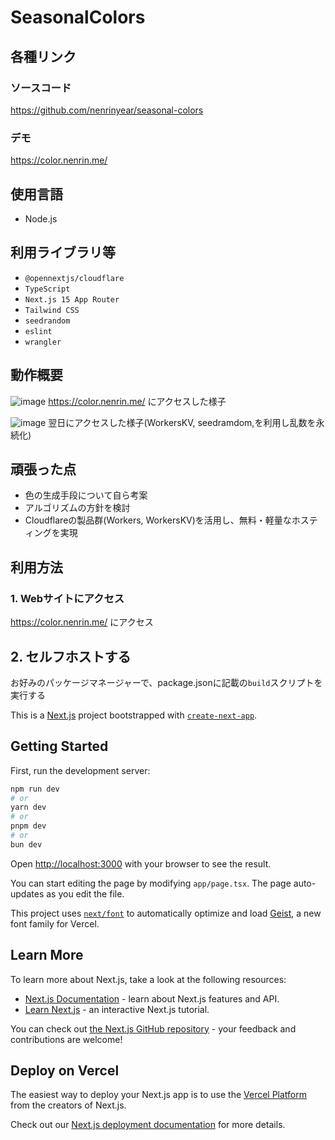 # SeasonalColors

## 各種リンク
### ソースコード

https://github.com/nenrinyear/seasonal-colors

### デモ
https://color.nenrin.me/

## 使用言語
- Node.js

## 利用ライブラリ等
- `@opennextjs/cloudflare`
- `TypeScript`
- `Next.js 15 App Router`
- `Tailwind CSS`
- `seedrandom`
- `eslint`
- `wrangler`

## 動作概要
![image](https://github.com/user-attachments/assets/0477be25-b88e-4bdf-89fd-5086fc3d76f1)
https://color.nenrin.me/ にアクセスした様子

![image](https://github.com/user-attachments/assets/98653053-a272-4f97-8d98-0a00a4fa05d2)
翌日にアクセスした様子(WorkersKV, seedramdom,を利用し乱数を永続化)

## 頑張った点
- 色の生成手段について自ら考案
- アルゴリズムの方針を検討
- Cloudflareの製品群(Workers, WorkersKV)を活用し、無料・軽量なホスティングを実現

## 利用方法
### 1. Webサイトにアクセス
https://color.nenrin.me/ にアクセス

## 2. セルフホストする

お好みのパッケージマネージャーで、package.jsonに記載の`build`スクリプトを実行する


This is a [Next.js](https://nextjs.org) project bootstrapped with [`create-next-app`](https://nextjs.org/docs/app/api-reference/cli/create-next-app).

## Getting Started

First, run the development server:

```bash
npm run dev
# or
yarn dev
# or
pnpm dev
# or
bun dev
```

Open [http://localhost:3000](http://localhost:3000) with your browser to see the result.

You can start editing the page by modifying `app/page.tsx`. The page auto-updates as you edit the file.

This project uses [`next/font`](https://nextjs.org/docs/app/building-your-application/optimizing/fonts) to automatically optimize and load [Geist](https://vercel.com/font), a new font family for Vercel.

## Learn More

To learn more about Next.js, take a look at the following resources:

- [Next.js Documentation](https://nextjs.org/docs) - learn about Next.js features and API.
- [Learn Next.js](https://nextjs.org/learn) - an interactive Next.js tutorial.

You can check out [the Next.js GitHub repository](https://github.com/vercel/next.js) - your feedback and contributions are welcome!

## Deploy on Vercel

The easiest way to deploy your Next.js app is to use the [Vercel Platform](https://vercel.com/new?utm_medium=default-template&filter=next.js&utm_source=create-next-app&utm_campaign=create-next-app-readme) from the creators of Next.js.

Check out our [Next.js deployment documentation](https://nextjs.org/docs/app/building-your-application/deploying) for more details.
